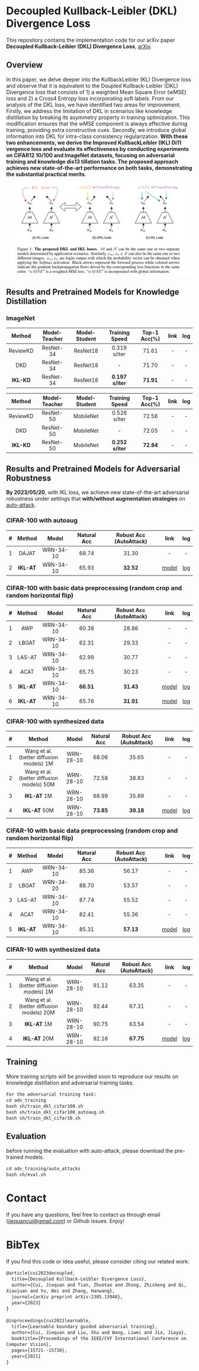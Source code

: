 # Decoupled Kullback-Leibler (DKL) Divergence Loss
This repository contains the implementation code for our arXiv paper **Decoupled Kullback-Leibler (DKL) Divergence Loss**, [arXiv](https://arxiv.org/pdf/2305.13948v1.pdf).

## Overview
In this paper, we delve deeper into the KullbackLeibler (KL) Divergence loss and observe that it is equivalent to the Doupled Kullback-Leibler (DKL) Divergence loss that consists of 1) a weighted Mean Square Error (wMSE) loss and 2) a Cross4 Entropy loss incorporating soft labels. From our analysis of the DKL loss, we have identified two areas for improvement. Firstly, we address the limitation of DKL in scenarios like knowledge distillation by breaking its asymmetry property in training optimization. This modification ensures that the wMSE component is always effective during training, providing extra constructive cues. Secondly, we introduce global information into DKL for intra-class consistency regularization. **With these two enhancements, we derive the Improved KullbackLeibler (IKL) Di11 vergence loss and evaluate its effectiveness by conducting experiments on CIFAR12 10/100 and ImageNet datasets, focusing on adversarial training and knowledge dis13 tillation tasks. The proposed approach achieves new state-of-the-art performance on both tasks, demonstrating the substantial practical merits**.

![image](https://github.com/jiequancui/DKL/blob/main/figures/dkl.PNG)



## Results and Pretrained Models for Knowledge Distillation
### ImageNet

 | Method | Model-Teacher | Model-Student | Training Speed | Top-1 Acc(%) | link | log | 
 | :---: | :---: | :---: | :---: | :---: | :---: | :---: |
 | ReviewKD      | ResNet-34 | ResNet18 | 0.319 s/iter | 71.61 | - | - | 
 | DKD           | ResNet-34 | ResNet18 | -            | 71.70 | - | - |
 | **IKL-KD**    | ResNet-34 | ResNet18 | **0.197 s/iter** | **71.91** | - | - |
 
 | Method | Model-Teacher | Model-Student | Training Speed | Top-1 Acc(%) | link | log | 
 | :---: | :---: | :---: | :---: | :---: | :---: | :---: |
 | ReviewKD    | ResNet-50 | MobileNet | 0.526 s/iter | 72.56 | - | - | 
 | DKD         | ResNet-50 | MobileNet | -            | 72.05 | - | - |
 | **IKL-KD**  | ResNet-50 | MobileNet | **0.252 s/iter** | **72.84** | - | - |


## Results and Pretrained Models for Adversarial Robustness
**By 2023/05/20**, with IKL loss, we achieve new state-of-the-art adversarial robustness under settings that **with/without augmentation strategies** on [auto-attack](https://robustbench.github.io/).

### CIFAR-100 with autoaug
| # | Method | Model | Natural Acc | Robust Acc (AutoAttack) | link | log | 
| :---: | :---: | :---: | :---: | :---: | :---: | :---: | 
| 1 | DAJAT   | WRN-34-10 | 68.74 | 31.30 | - | - |
| 2 | **IKL-AT**                                       | WRN-34-10 | 65.93 | **32.52** | [model](https://drive.google.com/file/d/1kQQpVVtlS9uBC4oZ3ei9OHly1yriU1UU/view?usp=sharing) | [log](https://drive.google.com/file/d/1wvD6I2yojK5SJ4gFnkU9uwDRkU7mgZPH/view?usp=sharing) |


### CIFAR-100 with basic data preprocessing (random crop and random horizontal flip)
| # | Method | Model | Natural Acc | Robust Acc (AutoAttack) | link | log | 
| :---: | :---: | :---: | :---: | :---: | :---: | :---: | 
| 1 | AWP                                              | WRN-34-10 | 60.38 | 28.86 | - | - |
| 2 | LBGAT                                            | WRN-34-10 | 62.31 | 29.33 | - | - |
| 3 | LAS-AT                                           | WRN-34-10 | 62.99 | 30.77 | - | - |
| 4 | ACAT                                             | WRN-34-10 | 65.75 | 30.23 | - | - |
| 5 | **IKL-AT**                                       | WRN-34-10 | **66.51** | **31.43** | [model](https://drive.google.com/file/d/1NaWPX5w32xTiny91kJ6SJxSejCzsD1dy/view?usp=sharing) | [log](https://drive.google.com/file/d/1GzRey51JGmYNZTV79M_qHCL03tIf6X1P/view?usp=sharing) |
| 6 | **IKL-AT**                                       | WRN-34-10 | 65.76 | **31.91** | [model](https://drive.google.com/file/d/1pEcMipxf9z_-o6iH56jzt9oPL4x0R5fC/view?usp=sharing) | [log](https://drive.google.com/file/d/1nJqHcTxiSE0AeRCqL0KoBwZ1qWnX3pOr/view?usp=sharing) |


### CIFAR-100 with synthesized data
| # | Method | Model | Natural Acc | Robust Acc (AutoAttack) | link | log | 
| :---: | :---: | :---: | :---: | :---: | :---: | :---: | 
| 1 | Wang et al. (better diffusion models) 1M         | WRN-28-10 | 68.06 | 35.65 | - | - |
| 2 | Wang et al. (better diffusion models) 50M        | WRN-28-10 | 72.58 | 38.83 | - | - |
| 3 | **IKL-AT** 1M                                    | WRN-28-10 | 68.99 | 35.89 | - | - |
| 4 | **IKL-AT** 50M                                   | WRN-28-10 | **73.85** | **39.18** | [model](https://drive.google.com/file/d/1Leec2X9kGBnBSuTiYytdb4_wR50ibTE8/view?usp=sharing) | [log](https://drive.google.com/file/d/1BcfEOhqGigxkI4GUmWvE27614mXEZVZP/view?usp=sharing) |


### CIFAR-10 with basic data preprocessing (random crop and random horizontal flip)
| # | Method | Model | Natural Acc | Robust Acc (AutoAttack) | link | log | 
| :---: | :---: | :---: | :---: | :---: | :---: | :---: | 
| 1 | AWP                                              | WRN-34-10 | 85.36 | 56.17 | - | - |
| 2 | LBGAT                                            | WRN-34-20 | 88.70 | 53.57 | - | - |
| 3 | LAS-AT                                           | WRN-34-10 | 87.74 | 55.52 | - | - |
| 4 | ACAT                                             | WRN-34-10 | 82.41 | 55.36 | - | - |
| 5 | **IKL-AT**                                       | WRN-34-10 | 85.31 | **57.13** | [model](https://drive.google.com/file/d/1SFdNdKE6ezI6OsINWX-h74dGo2-9u3Ac/view?usp=sharing) | [log](https://drive.google.com/file/d/1Uz6EjNRthCHpJvIbrGHGcMqluHDe70Ix/view?usp=sharing) |



### CIFAR-10 with synthesized data
| # | Method | Model | Natural Acc | Robust Acc (AutoAttack) | link | log | 
| :---: | :---: | :---: | :---: | :---: | :---: | :---: | 
| 1 | Wang et al. (better diffusion models) 1M         | WRN-28-10 | 91.12 | 63.35 | - | - |
| 2 | Wang et al. (better diffusion models) 20M        | WRN-28-10 | 92.44 | 67.31 | - | - |
| 3 | **IKL-AT** 1M                                    | WRN-28-10 | 90.75 | 63.54 | - | - |
| 4 | **IKL-AT** 20M                                   | WRN-28-10 | 92.16 | **67.75** | [model](https://drive.google.com/file/d/1gEodZ4ushbRPaaVfS_vjJyldH3wJg4zV/view?usp=sharing) | [log](https://drive.google.com/file/d/1tVSeSeum-q2v2CnIBIwwH2xjI5bA2WYd/view?usp=sharing) |

## Training
More training scripts will be provided soon to reproduce our results on knowledge distillation and adversarial training tasks.
```
For the adversarial training task:
cd adv_training
bash sh/train_dkl_cifar100.sh
bash sh/train_dkl_cifar100_autoaug.sh
bash sh/train_dkl_cifar10.sh
```

## Evaluation
before running the evaluation with auto-attack, please download the pre-trained models.
```
cd adv_training/auto_attacks
bash sh/eval.sh
```


# Contact
If you have any questions, feel free to contact us through email (jiequancui@gmail.com) or Github issues. Enjoy!

# BibTex
If you find this code or idea useful, please consider citing our related work:
```
@article{cui2023decoupled,
  title={Decoupled Kullback-Leibler Divergence Loss},
  author={Cui, Jiequan and Tian, Zhuotao and Zhong, Zhisheng and Qi, Xiaojuan and Yu, Bei and Zhang, Hanwang},
  journal={arXiv preprint arXiv:2305.13948},
  year={2023}
}

@inproceedings{cui2021learnable,
  title={Learnable boundary guided adversarial training},
  author={Cui, Jiequan and Liu, Shu and Wang, Liwei and Jia, Jiaya},
  booktitle={Proceedings of the IEEE/CVF International Conference on Computer Vision},
  pages={15721--15730},
  year={2021}
}


```
